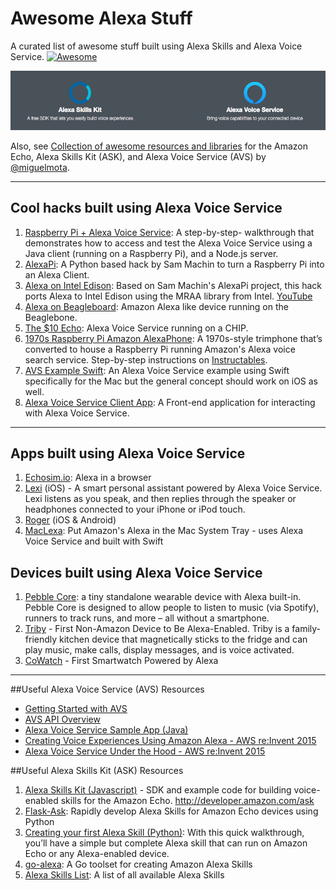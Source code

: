 # Awesome Alexa Stuff  

A curated list of awesome stuff built using Alexa Skills and Alexa Voice Service. [![Awesome](https://cdn.rawgit.com/sindresorhus/awesome/d7305f38d29fed78fa85652e3a63e154dd8e8829/media/badge.svg)](https://github.com/sindresorhus/awesome)

![](assets/alexa-banner.png)

Also, see [Collection of awesome resources and libraries](https://github.com/miguelmota/awesome-amazon-echo) for the Amazon Echo, Alexa Skills Kit (ASK), and Alexa Voice Service (AVS) by [@miguelmota](https://github.com/miguelmota). 

___

## Cool hacks built using Alexa Voice Service

1. [Raspberry Pi + Alexa Voice Service](https://github.com/amzn/alexa-avs-raspberry-pi): A step-by-step- walkthrough that demonstrates how to access and test the Alexa Voice Service using a Java client (running on a Raspberry Pi), and a Node.js server.
2. [AlexaPi](https://github.com/sammachin/AlexaPi): A Python based hack by Sam Machin to turn a Raspberry Pi into an Alexa Client.
3. [Alexa on Intel Edison](https://github.com/pedrominatel/intel-edison-alexa): Based on Sam Machin's AlexaPi project, this hack ports Alexa to Intel Edison using the MRAA library from Intel. [YouTube](https://www.youtube.com/watch?v=gnmpcSXOh4U)
4. [Alexa on Beagleboard](https://www.hackster.io/fcooper27/beaglealexa-56f174): Amazon Alexa like device running on the Beaglebone.
5. [The $10 Echo](http://sammachin.com/the-10-echo/): Alexa Voice Service running on a CHIP.
6. [1970s Raspberry Pi Amazon AlexaPhone](http://lifehacker.com/use-a-raspberry-pi-to-add-alexa-voice-search-to-an-old-1771217709): A 1970s-style trimphone that’s converted to house a Raspberry Pi running Amazon's Alexa voice search service. Step-by-step instructions on [Instructables](http://www.instructables.com/id/1970s-Raspberry-Pi-Amazon-AlexaPhone/).
7. [AVS Example Swift](https://github.com/carsonmcdonald/AVSExample-Swift): An Alexa Voice Service example using Swift specifically for the Mac but the general concept should work on iOS as well.
8. [Alexa Voice Service Client App](https://github.com/miguelmota/AVS-client): A Front-end application for interacting with Alexa Voice Service.
___

## Apps built using Alexa Voice Service

1. [Echosim.io](https://echosim.io/): Alexa in a browser 
2. [Lexi](https://itunes.apple.com/us/app/lexi-for-alexa-voice-services/id1092933088?mt=8) (iOS) - A smart personal assistant powered by Alexa Voice Service. Lexi listens as you speak, and then replies through the speaker or headphones connected to your iPhone or iPod touch. 
3. [Roger](https://rogertalk.com/) (iOS & Android)
4. [MacLexa](https://github.com/kunal732/MacLexa): Put Amazon's Alexa in the Mac System Tray - uses Alexa Voice Service and built with Swift

## Devices built using Alexa Voice Service

1. [Pebble Core](https://developer.amazon.com/public/community/post/Tx3ODRPXT6P3TLB/Alexa-Comes-to-Pebble-Core;-Take-it-on-Your-Next-Run): a tiny standalone wearable device with Alexa built-in. Pebble Core is designed to allow people to listen to music (via Spotify), runners to track runs, and more – all without a smartphone.
2. [Triby](https://developer.amazon.com/public/community/post/TxJLNN8EPI9NP1/Invoxia-Launches-Triby,-the-First-Non-Amazon-Device-to-Be-Alexa-Enabled) - First Non-Amazon Device to Be Alexa-Enabled. Triby is a family-friendly kitchen device that magnetically sticks to the fridge and can play music, make calls, display messages, and is voice activated.
3. [CoWatch](https://developer.amazon.com/public/community/post/TxU7Q817AYRO8Q/Introducing-CoWatch:-The-First-Smartwatch-Powered-by-Alexa) - First Smartwatch Powered by Alexa

____

##Useful Alexa Voice Service (AVS) Resources

- [Getting Started with AVS](https://developer.amazon.com/public/solutions/alexa/alexa-voice-service/getting-started-with-the-alexa-voice-service) 
- [AVS API Overview](https://developer.amazon.com/public/solutions/alexa/alexa-voice-service/content/avs-api-overview)
- [Alexa Voice Service Sample App (Java)](https://developer.amazon.com/public/solutions/alexa/alexa-voice-service/docs/java-client-sample) 
- [Creating Voice Experiences Using Amazon Alexa - AWS re:Invent 2015](https://www.youtube.com/watch?v=mOcxd_KcQJI)
- [Alexa Voice Service Under the Hood  - AWS re:Invent 2015](https://www.youtube.com/watch?v=qEYbjCXOU7Q)

##Useful Alexa Skills Kit (ASK) Resources

1. [Alexa Skills Kit (Javascript)](https://github.com/amzn/alexa-skills-kit-js) - SDK and example code for building voice-enabled skills for the Amazon Echo. http://developer.amazon.com/ask
2. [Flask-Ask](https://github.com/johnwheeler/flask-ask): Rapidly develop Alexa Skills for Amazon Echo devices using Python 
3. [Creating your first Alexa Skill (Python)](https://developer.amazon.com/public/solutions/alexa/alexa-skills-kit/alexa-skill-tutorial): With this quick walkthrough, you’ll have a simple but complete Alexa skill that can run on Amazon Echo or any Alexa-enabled device.
4. [go-alexa](https://github.com/mikeflynn/go-alexa): A Go toolset for creating Amazon Alexa Skills
5. [Alexa Skills List](https://github.com/dale3h/alexa-skills-list): A list of all available Alexa Skills